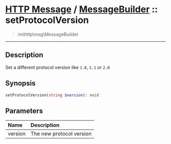 # [HTTP Message](http.md) / [MessageBuilder](http-MessageBuilder.md) :: setProtocolVersion
 > im\http\msg\MessageBuilder
____

## Description
Set a different protocol version like `1.0`, `1.1` or `2.0`

## Synopsis
```php
setProtocolVersion(string $version): void
```

## Parameters
| Name | Description |
| :--- | :---------- |
| version | The new protocol version |
